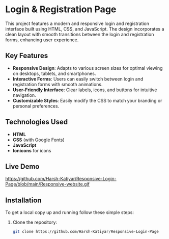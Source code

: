 # Login & Registration Page

This project features a modern and responsive login and registration interface built using HTML, CSS, and JavaScript. The design incorporates a clean layout with smooth transitions between the login and registration forms, enhancing user experience.

## Key Features

- **Responsive Design**: Adapts to various screen sizes for optimal viewing on desktops, tablets, and smartphones.
- **Interactive Forms**: Users can easily switch between login and registration forms with smooth animations.
- **User-Friendly Interface**: Clear labels, icons, and buttons for intuitive navigation.
- **Customizable Styles**: Easily modify the CSS to match your branding or personal preferences.

## Technologies Used

- **HTML**
- **CSS** (with Google Fonts)
- **JavaScript**
- **Ionicons** for icons

## Live Demo

https://github.com/Harsh-Katiyar/Responsive-Login-Page/blob/main/Responsive-website.gif

## Installation

To get a local copy up and running follow these simple steps:

1. Clone the repository:
   ```bash
   git clone https://github.com/Harsh-Katiyar/Responsive-Login-Page
